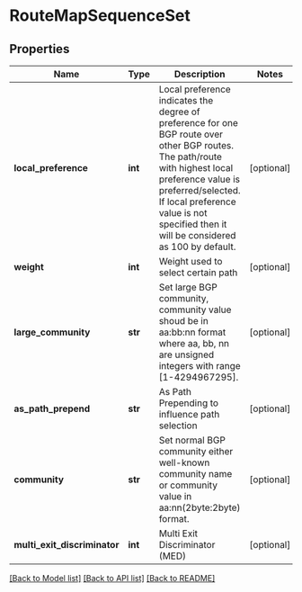 # RouteMapSequenceSet

## Properties
Name | Type | Description | Notes
------------ | ------------- | ------------- | -------------
**local_preference** | **int** | Local preference indicates the degree of preference for one BGP route over other BGP routes. The path/route with highest local preference value is preferred/selected. If local preference value is not specified then it will be considered as 100 by default.  | [optional] 
**weight** | **int** | Weight used to select certain path | [optional] 
**large_community** | **str** | Set large BGP community, community value shoud be in aa:bb:nn format where aa, bb, nn are unsigned integers with range [1-4294967295]. | [optional] 
**as_path_prepend** | **str** | As Path Prepending to influence path selection | [optional] 
**community** | **str** | Set normal BGP community either well-known community name or community value in aa:nn(2byte:2byte) format.  | [optional] 
**multi_exit_discriminator** | **int** | Multi Exit Discriminator (MED) | [optional] 

[[Back to Model list]](../README.md#documentation-for-models) [[Back to API list]](../README.md#documentation-for-api-endpoints) [[Back to README]](../README.md)

